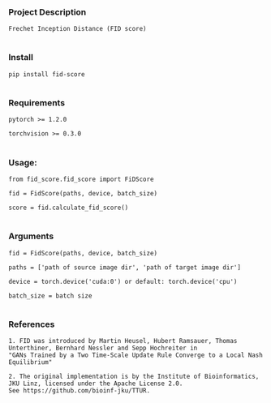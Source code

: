 ### Project Description

    Frechet Inception Distance (FID score)
#

### Install

    pip install fid-score
#

### Requirements

    pytorch >= 1.2.0

    torchvision >= 0.3.0
#

### Usage:
    from fid_score.fid_score import FiDScore
    
    fid = FidScore(paths, device, batch_size)
    
    score = fid.calculate_fid_score()
#

### Arguments
    fid = FidScore(paths, device, batch_size)
    
    paths = ['path of source image dir', 'path of target image dir']
    
    device = torch.device('cuda:0') or default: torch.device('cpu')
    
    batch_size = batch size
#

### References
    1. FID was introduced by Martin Heusel, Hubert Ramsauer, Thomas Unterthiner, Bernhard Nessler and Sepp Hochreiter in 
    "GANs Trained by a Two Time-Scale Update Rule Converge to a Local Nash Equilibrium"

    2. The original implementation is by the Institute of Bioinformatics, JKU Linz, licensed under the Apache License 2.0. 
    See https://github.com/bioinf-jku/TTUR.
#
